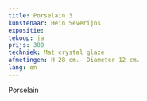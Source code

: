 ```yaml
---
title: Porselain 3
kunstenaar: Hein Severijns
expositie: 
tekoop: ja
prijs: 300
techniek: Mat crystal glaze
afmetingen: H 28 cm.- Diameter 12 cm.
lang: en
---
```


Porselain